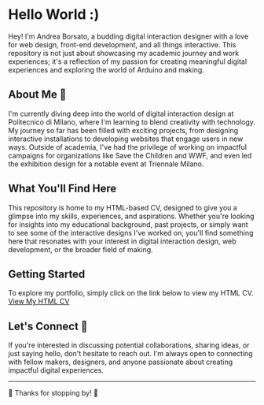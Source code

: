 # Hello World :)

Hey! I'm Andrea Borsato, a budding digital interaction designer with a love for web design, front-end development, and all things interactive. This repository is not just about showcasing my academic journey and work experiences; it's a reflection of my passion for creating meaningful digital experiences and exploring the world of Arduino and making.

## About Me 🚀 

I'm currently diving deep into the world of digital interaction design at Politecnico di Milano, where I'm learning to blend creativity with technology. My journey so far has been filled with exciting projects, from designing interactive installations to developing websites that engage users in new ways. Outside of academia, I've had the privilege of working on impactful campaigns for organizations like Save the Children and WWF, and even led the exhibition design for a notable event at Triennale Milano.

## What You'll Find Here

This repository is home to my HTML-based CV, designed to give you a glimpse into my skills, experiences, and aspirations. Whether you're looking for insights into my educational background, past projects, or simply want to see some of the interactive designs I've worked on, you'll find something here that resonates with your interest in digital interaction design, web development, or the broader field of making.

## Getting Started

To explore my portfolio, simply click on the link below to view my HTML CV.
[View My HTML CV](./AndreaBorsatoCV.html)

## Let's Connect 🔗

If you're interested in discussing potential collaborations, sharing ideas, or just saying hello, don't hesitate to reach out. I'm always open to connecting with fellow makers, designers, and anyone passionate about creating impactful digital experiences.

---

👋 Thanks for stopping by! 🌱

